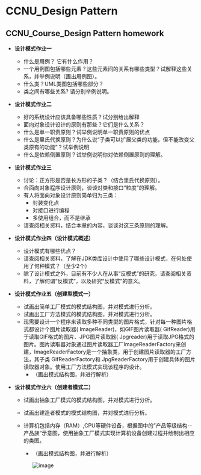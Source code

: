 # CCNU_Design Pattern
## CCNU_Course_Design Pattern  homework

+ **设计模式作业一**
  + 什么是用例？ 它有什么作用？  
  +  一个用例图包括哪些元素？这些元素间的关系有哪些类型？试解释这些关系，并举例说明（画出用例图）。  
  +  什么类？UML类图包括哪些部分？  
  +  类之间有哪些关系? 请分别举例说明。   



+ **设计模式作业二**
  + 好的系统设计应该具备哪些性质？试分别给出解释
  + 面向对象设计设计的原则有那些？它们是什么关系？
  + 什么是单一职责原则？试举例说明单一职责原则的优点
  + 什么是里氏代换原则？为什么说“子类可以扩展父类的功能，但不能改变父类原有的功能”？试举例说明
  + 什么是依赖倒置原则？试举例说明你对依赖倒置原则的理解。



+ **设计模式作业三**
  + 讨论：正方形是否是长方形的子类？（结合里氏代换原则）。
  + 合面向对象程序设计原则，谈谈对类和接口“粒度”的理解。
  + 有人将面向对象设计原则简单归为三类：
    +   封装变化点
    + 对接口进行编程
    + 多使用组合，而不是继承
  + 请查阅相关资料，结合本章的内容，谈谈对这三条原则的理解。



+ **设计模式作业四（设计模式概述）**
  + 设计模式有哪些优点？
  + 请查阅相关资料，了解在JDK类库设计中使用了哪些设计模式，在何处使用了何种模式？（至少2个）
  + 除了设计模式之外，目前有不少人在从事“反模式”的研究，请查阅相关资料，了解何谓“反模式”，以及研究“反模式”的意义。



+ **设计模式作业五（创建型模式一）**
  + 试画出简单工厂模式的模式结构图，并对模式进行分析。  
  + 试画出工厂方法模式的模式结构图，并对模式进行分析。  
  + 现需要设计一个程序来读取多种不同类型的图片格式，针对每一种图片格式都设计个图片读取器( ImageReader)，如GIF图片读取器( GifReader)用于读取GIF格式的图片、JPG图片读取器( Jpgreader)用于读取JPG格式的图片。图片读取器对象通过图片读取器工厂ImageReaderFactory来创建，ImageReaderFactory是一个抽象类，用于创建图片读取器的工厂方法，其子类 GifReaderFactory和  JpgReaderFactory用于创建具体的图片读取器对象。使用工厂方法模式实现该程序的设计。  
    + （画出模式结构图，并进行解析）  



+ **设计模式作业六（创建者模式二）**  

  + 试画出抽象工厂模式的模式结构图，并对模式进行分析。  

  + 试画出建造者模式的模式结构图，并对模式进行分析。

  + 计算机包括内存（RAM）,CPU等硬件设备，根据图中的”产品等级结构--产品族“示意图，使用抽象工厂模式实现计算机设备创建过程并绘制出相应的类图。

    + （画出模式结构图，并进行解析） 

      ![image](https://github.com/baobaotql/CCNU_DesignPattern/blob/master/课后题目/pic1.png)
